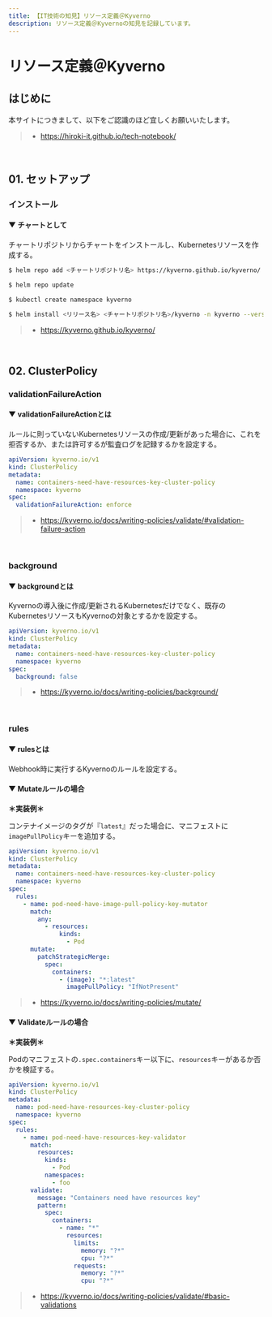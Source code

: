 ```yaml
---
title: 【IT技術の知見】リソース定義＠Kyverno
description: リソース定義＠Kyvernoの知見を記録しています。
---
```


# リソース定義＠Kyverno

## はじめに

本サイトにつきまして、以下をご認識のほど宜しくお願いいたします。

> - https://hiroki-it.github.io/tech-notebook/

<br>

## 01. セットアップ

### インストール

#### ▼ チャートとして

チャートリポジトリからチャートをインストールし、Kubernetesリソースを作成する。

```bash
$ helm repo add <チャートリポジトリ名> https://kyverno.github.io/kyverno/

$ helm repo update

$ kubectl create namespace kyverno

$ helm install <リリース名> <チャートリポジトリ名>/kyverno -n kyverno --version <バージョンタグ>
```

> - https://kyverno.github.io/kyverno/

<br>

## 02. ClusterPolicy

### validationFailureAction

#### ▼ validationFailureActionとは

ルールに則っていないKubernetesリソースの作成/更新があった場合に、これを拒否するか、または許可するが監査ログを記録するかを設定する。

```yaml
apiVersion: kyverno.io/v1
kind: ClusterPolicy
metadata:
  name: containers-need-have-resources-key-cluster-policy
  namespace: kyverno
spec:
  validationFailureAction: enforce
```

> - https://kyverno.io/docs/writing-policies/validate/#validation-failure-action

<br>

### background

#### ▼ backgroundとは

Kyvernoの導入後に作成/更新されるKubernetesだけでなく、既存のKubernetesリソースもKyvernoの対象とするかを設定する。

```yaml
apiVersion: kyverno.io/v1
kind: ClusterPolicy
metadata:
  name: containers-need-have-resources-key-cluster-policy
  namespace: kyverno
spec:
  background: false
```

> - https://kyverno.io/docs/writing-policies/background/

<br>

### rules

#### ▼ rulesとは

Webhook時に実行するKyvernoのルールを設定する。

#### ▼ Mutateルールの場合

**＊実装例＊**

コンテナイメージのタグが『`latest`』だった場合に、マニフェストに`imagePullPolicy`キーを追加する。

```yaml
apiVersion: kyverno.io/v1
kind: ClusterPolicy
metadata:
  name: containers-need-have-resources-key-cluster-policy
  namespace: kyverno
spec:
  rules:
    - name: pod-need-have-image-pull-policy-key-mutator
      match:
        any:
          - resources:
              kinds:
                - Pod
      mutate:
        patchStrategicMerge:
          spec:
            containers:
              - (image): "*:latest"
                imagePullPolicy: "IfNotPresent"
```

> - https://kyverno.io/docs/writing-policies/mutate/

#### ▼ Validateルールの場合

**＊実装例＊**

Podのマニフェストの`.spec.containers`キー以下に、`resources`キーがあるか否かを検証する。

```yaml
apiVersion: kyverno.io/v1
kind: ClusterPolicy
metadata:
  name: pod-need-have-resources-key-cluster-policy
  namespace: kyverno
spec:
  rules:
    - name: pod-need-have-resources-key-validator
      match:
        resources:
          kinds:
            - Pod
          namespaces:
            - foo
      validate:
        message: "Containers need have resources key"
        pattern:
          spec:
            containers:
              - name: "*"
                resources:
                  limits:
                    memory: "?*"
                    cpu: "?*"
                  requests:
                    memory: "?*"
                    cpu: "?*"
```

> - https://kyverno.io/docs/writing-policies/validate/#basic-validations

<br>
